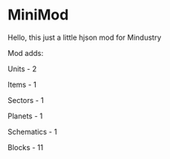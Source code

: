 # MiniMod
Hello, this just a little hjson mod for
Mindustry

Mod adds: 

Units - 2

Items - 1

Sectors - 1

Planets - 1

Schematics - 1

Blocks - 11
